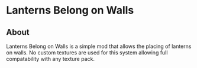 # Lanterns Belong on Walls
## About

Lanterns Belong on Walls is a simple mod that allows the placing of lanterns on walls.
No custom textures are used for this system allowing full compatability with any texture pack.
